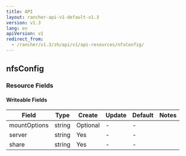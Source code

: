 ```yaml
---
title: API
layout: rancher-api-v1-default-v1.3
version: v1.3
lang: en
apiVersion: v1
redirect_from:
  - /rancher/v1.3/zh/api/v1/api-resources/nfsConfig/
---
```


## nfsConfig



### Resource Fields

#### Writeable Fields

Field | Type | Create | Update | Default | Notes
---|---|---|---|---|---
mountOptions | string | Optional | - | - | 
server | string | Yes | - | - | 
share | string | Yes | - | - | 



<br>
